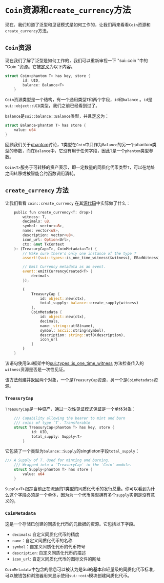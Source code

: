 # `Coin`资源和`create_currency`方法

现在，我们知道了泛型和见证模式是如何工作的，让我们再来看看`Coin`资源和`create_currency`方法。

## `Coin`资源

现在我们了解了泛型是如何工作的，我们可以重新审视一下 "sui::coin "中的 "Coin "资源。它被[定义](https://github.com/MystenLabs/sui/blob/main/crates/sui-framework/packages/sui-framework/sources/coin.move#L26)为以下内容。

```rust
struct Coin<phantom T> has key, store {
        id: UID,
        balance: Balance<T>
    }
```

`Coin`资源类型是一个结构，有一个通用类型`T`和两个字段，`id`和`balance` 。`id`是`sui::object::UID`类型，我们之前已经看到过了。

`balance`是`sui::balance::Balance`类型，并且[定义](https://github.com/MystenLabs/sui/blob/main/crates/sui-framework/packages/sui-framework/sources/balance.move#L32)为：

```rust 
struct Balance<phantom T> has store {
    value: u64
}
```

回顾我们关于[phantom](<https://github.com/sui-foundation/sui-move-intro-course/blob/main/unit-three/lessons/3_witness_design_pattern.md#the-phantom-keyword>)讨论，`T`类型在`Coin`中只作为`Balance`的另一个phantom类型的参数，而在`Balance`中，它没有用于任何字段，因此`T`是一个`phantom`类型参数。

`Coin<T>`服务于可转移的资产表示，即一定数量的同质化代币类型`T`，可以在地址之间转移或被智能合约函数调用消耗。

## `create_currency` 方法

让我们看看 `coin::create_currency` 在其[源代码](https://github.com/MystenLabs/sui/blob/main/crates/sui-framework/packages/sui-framework/sources/coin.move#L235)中实际做了什么：

```rust
    public fun create_currency<T: drop>(
        witness: T,
        decimals: u8,
        symbol: vector<u8>,
        name: vector<u8>,
        description: vector<u8>,
        icon_url: Option<Url>,
        ctx: &mut TxContext
    ): (TreasuryCap<T>, CoinMetadata<T>) {
        // Make sure there's only one instance of the type T
        assert!(sui::types::is_one_time_witness(&witness), EBadWitness);

        // Emit Currency metadata as an event.
        event::emit(CurrencyCreated<T> {
            decimals
        });

        (
            TreasuryCap {
                id: object::new(ctx),
                total_supply: balance::create_supply(witness)
            },
            CoinMetadata {
                id: object::new(ctx),
                decimals,
                name: string::utf8(name),
                symbol: ascii::string(symbol),
                description: string::utf8(description),
                icon_url
            }
        )
    }
```

该语句使用Sui框架中的[sui::types::is_one_time_witness](https://github.com/MystenLabs/sui/blob/main/crates/sui-framework/packages/sui-framework/sources/types.move) 方法检查传入的`witness`资源是否是一次性见证。

该方法创建并返回两个对象，一个是`TreasuryCap`资源，另一个是`CoinMetadata`资源。

### `TreasuryCap`

`TreasuryCap`是一种资产，通过一次性见证模式保证是一个单体对象：

```rust
    /// Capability allowing the bearer to mint and burn
    /// coins of type `T`. Transferable
    struct TreasuryCap<phantom T> has key, store {
            id: UID,
            total_supply: Supply<T>
        }
```

它包装了一个类型为`balance::Supply`的singtleton字段`total_supply`：

```rust
/// A Supply of T. Used for minting and burning.
    /// Wrapped into a `TreasuryCap` in the `Coin` module.
    struct Supply<phantom T> has store {
        value: u64
    }
```

`Supple<T>`跟踪当前正在流通的`T`类型的同质化代币的发行总量。你可以看到为什么这个字段必须是一个单体，因为为一个代币类型拥有多个`supply`实例是没有意义的。

### `CoinMetadata`

这是一个存储已创建的同质化代币的元数据的资源。它包括以下字段。

-   `decimals`: 自定义同质化代币的精度
-   `name`：自定义同质化代币的名称
-   `symbol`：自定义同质化代币的代币符号
-   `description`: 自定义同质化代币的描述
-   `icon_url`: 自定义同质化代币的图标文件的网址

`CoinMetadata`中包含的信息可以被认为是Sui的基本和轻量级的同质化代币标准，可以被钱包和浏览器用来显示使用`sui::coin`模块创建同质化代币。
